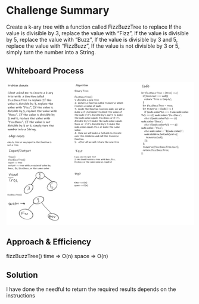 # Challenge Summary
 Create a k-ary tree with  a function called FizzBuzzTree to replace If the value is divisible by 3, replace the value with “Fizz”, If the value is divisible by 5, replace the value with “Buzz”, If the value is divisible by 3 and 5, replace the value with “FizzBuzz”, If the value is not divisible by 3 or 5, simply turn the number into a String.
## Whiteboard Process
![FizzBuzzTree](FizzBuzzTree.png)
## Approach & Efficiency
fizzBuzzTree()
time => O(n)
space => O(n)


## Solution
I have done the needful to return the required results depends on the instructions